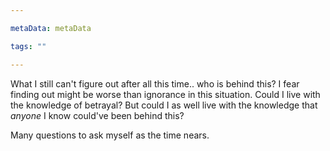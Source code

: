 ```yaml
---

metaData: metaData

tags: ""

---
```


What I still can't figure out after all this time.. who is behind this? I fear finding out might be worse than ignorance in this situation. Could I live with the knowledge of betrayal? But could I as well live with the knowledge that *anyone* I know could've been behind this?

Many questions to ask myself as the time nears.